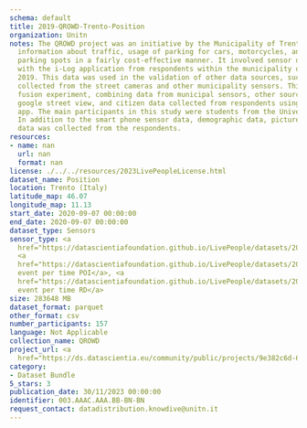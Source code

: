 ```yaml
---
schema: default
title: 2019-QROWD-Trento-Position
organization: Unitn
notes: The QROWD project was an initiative by the Municipality of Trento to collect
  information about traffic, usage of parking for cars, motorcycles, and yellow-line
  parking spots in a fairly cost-effective manner. It involved sensor data collection
  with the i-Log application from respondents within the municipality of Trento in
  2019. This data was used in the validation of other data sources, such as the data
  collected from the street cameras and other municipality sensors. This was a data
  fusion experiment, combining data from municipal sensors, other sources, such as
  google street view, and citizen data collected from respondents using the i-Log
  app. The main participants in this study were students from the University of Trento.
  In addition to the smart phone sensor data, demographic data, pictures, and questionnaire
  data was collected from the respondents.
resources:
- name: nan
  url: nan
  format: nan
license: ./../../resources/2023LivePeopleLicense.html
dataset_name: Position
location: Trento (Italy)
latitude_map: 46.07
longitude_map: 11.13
start_date: 2020-09-07 00:00:00
end_date: 2020-09-07 00:00:00
dataset_type: Sensors
sensor_type: <a 
  href="https://datascientiafoundation.github.io/LivePeople/datasets/2019-QRD-Trento-Gyroscope%20Event/">gyroscope</a>,
  <a 
  href="https://datascientiafoundation.github.io/LivePeople/datasets/2019-QRD-Trento-Location%20Event%20Per%20Time%20POI/">location
  event per time POI</a>, <a 
  href="https://datascientiafoundation.github.io/LivePeople/datasets/2019-QRD-Trento-Location%20Event%20Per%20Time%20RD/">location
  event per time RD</a>
size: 283648 MB
dataset_format: parquet
other_format: csv
number_participants: 157
language: Not Applicable
collection_name: QROWD
project_url: <a 
  href="https://ds.datascientia.eu/community/public/projects/9e382c6d-6885-45df-97cb-d24fcbacc0a7">https://ds.datascientia.eu/community/public/projects/9e382c6d-6885-45df-97cb-d24fcbacc0a7</a>
category:
- Dataset Bundle
5_stars: 3
publication_date: 30/11/2023 00:00:00
identifier: 003.AAAC.AAA.BB-BN-BN
request_contact: datadistribution.knowdive@unitn.it
---
```



